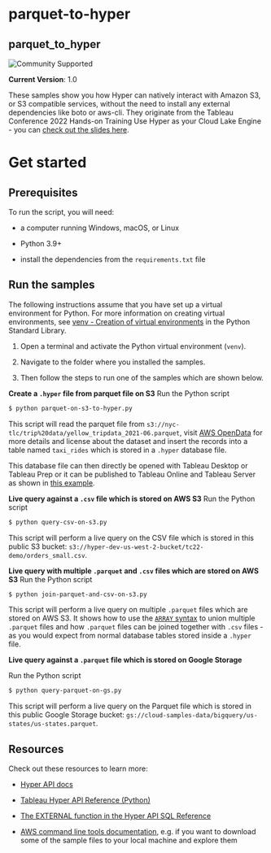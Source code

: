 # parquet-to-hyper
## __parquet_to_hyper__

![Community Supported](https://img.shields.io/badge/Support%20Level-Community%20Supported-53bd92.svg)

__Current Version__: 1.0

These samples show you how Hyper can natively interact with Amazon S3, or S3 compatible services, without the need to install any external dependencies like boto or aws-cli.
They originate from the Tableau Conference 2022 Hands-on Training Use Hyper as your Cloud Lake Engine - you can [check out the slides here](https://mkt.tableau.com/tc22/sessions/live/428-HOT-D1_Hands-onUseTheHyperAPI.pdf).

# Get started

## __Prerequisites__

To run the script, you will need:

- a computer running Windows, macOS, or Linux

- Python 3.9+

- install the dependencies from the `requirements.txt` file

## Run the samples

The following instructions assume that you have set up a virtual environment for Python. For more information on
creating virtual environments, see [venv - Creation of virtual environments](https://docs.python.org/3/library/venv.html)
in the Python Standard Library.

1. Open a terminal and activate the Python virtual environment (`venv`).

1. Navigate to the folder where you installed the samples.

1. Then follow the steps to run one of the samples which are shown below.

**Create a `.hyper` file from parquet file on S3**
Run the Python script
```bash
$ python parquet-on-s3-to-hyper.py
```

This script will read the parquet file from `s3://nyc-tlc/trip%20data/yellow_tripdata_2021-06.parquet`, visit [AWS OpenData](https://registry.opendata.aws/nyc-tlc-trip-records-pds/) for more details and license about the dataset and insert the records into a table named `taxi_rides` which is stored in a `.hyper` database file.

This database file can then directly be opened with Tableau Desktop or Tableau Prep or it can be published to Tableau Online and Tableau Server as shown in [this example](https://github.com/tableau/hyper-api-samples/tree/main/Community-Supported/publish-hyper).

**Live query against a `.csv` file which is stored on AWS S3**
Run the Python script

```bash
$ python query-csv-on-s3.py
```

This script will perform a live query on the CSV file which is stored in this public S3 bucket: `s3://hyper-dev-us-west-2-bucket/tc22-demo/orders_small.csv`.

**Live query with multiple `.parquet` and `.csv` files which are stored on AWS S3**
Run the Python script

```bash
$ python join-parquet-and-csv-on-s3.py
```

This script will perform a live query on multiple `.parquet` files which are stored on AWS S3. It shows how to use the [`ARRAY` syntax](https://help.tableau.com/current/api/hyper_api/en-us/reference/sql/functions-srf.html#FUNCTIONS-SRF-EXTERNAL) to union multiple `.parquet` files and how `.parquet` files can be joined together with `.csv` files - as you would expect from normal database tables stored inside a `.hyper` file.

**Live query against a `.parquet` file which is stored on Google Storage**  

Run the Python script

```bash
$ python query-parquet-on-gs.py 
```
This script will perform a live query on the Parquet file which is stored in this public Google Storage bucket: `gs://cloud-samples-data/bigquery/us-states/us-states.parquet`.

## __Resources__
Check out these resources to learn more:

- [Hyper API docs](https://help.tableau.com/current/api/hyper_api/en-us/index.html)

- [Tableau Hyper API Reference (Python)](https://help.tableau.com/current/api/hyper_api/en-us/reference/py/index.html)

- [The EXTERNAL function in the Hyper API SQL Reference](https://help.tableau.com/current/api/hyper_api/en-us/reference/sql/functions-srf.html#FUNCTIONS-SRF-EXTERNAL)

- [AWS command line tools documentation](https://docs.aws.amazon.com/cli/latest/reference/s3/cp.html), e.g. if you want to download some of the sample files to your local machine and explore them